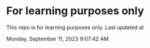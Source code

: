 # For learning purposes only
This repo is for learning purposes only.
Last updated at

Monday, September 11, 2023 9:07:42 AM


